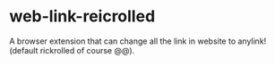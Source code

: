 # web-link-reicrolled
A browser extension that can change all the link in website to anylink!(default rickrolled of course @@).
